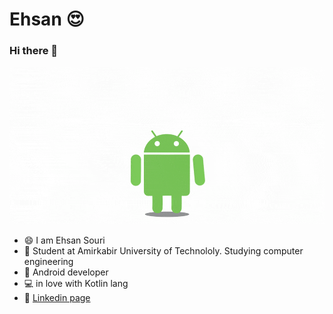 # Ehsan :heart_eyes:
### Hi there 👋
<!--<p align="center">
<img src="https://raw.githubusercontent.com/ehsansouri23/ehsansouri23/master/andorid-kotlin.gif"></img>
</p>
-->
![gif](https://raw.githubusercontent.com/ehsansouri23/ehsansouri23/master/andorid-kotlin.gif)

- 😄 I am Ehsan Souri
- 💬 Student at Amirkabir University of Technololy. Studying computer engineering
- :mobile_phone_off: Android developer
- :computer: in love with Kotlin lang
- :link: [Linkedin page](https://www.linkedin.com/in/ehsan-souri-271678192/)


<!--
**ehsansouri23/ehsansouri23** is a ✨ _special_ ✨ repository because its `README.md` (this file) appears on your GitHub profile.

Here are some ideas to get you started:

- 🔭 I’m currently working on ...
- 🌱 I’m currently learning ...
- 👯 I’m looking to collaborate on ...
- 🤔 I’m looking for help with ...
- 💬 Ask me about ...
- 📫 How to reach me: ...
- 😄 Pronouns: ...
- ⚡ Fun fact: ...
-->
